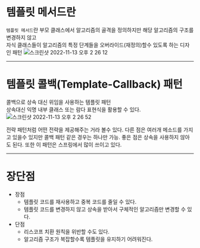 # 템플릿 메서드란 
`템플릿 메서드`란 부모 클래스에서 알고리즘의 골격을 정의하지만 해당 알고리즘의 구조를 변경하지 않고  
자식 클래스들이 알고리즘의 특정 단계들을 오버라이드(재정의)할수 있도록 하는 디자인 패턴
![스크린샷 2022-11-13 오후 2 26 12](https://user-images.githubusercontent.com/37957608/201507270-d60e368c-efb5-42e1-8d57-8ae77817f765.png)

---
# 템플릿 콜백(Template-Callback) 패턴
콜백으로 상속 대신 위임을 사용하는 템플릿 패턴  
상속대신 익명 내부 클래스 또는 람다 표현식을 활용할 수 있다.
![스크린샷 2022-11-13 오후 2 26 52](https://user-images.githubusercontent.com/37957608/201507287-128bc630-d307-4723-a8c5-103fab12ff1c.png)

전략 패턴처럼 어떤 전략을 제공해주는 거라 볼수 있다.
다른 점은 여러개 메소드를 가지고 있을수 있지만 콜백 패턴 같은 경우는 하나만 가능.
좋은 점은 상속을 사용하지 않아도 된다.
또한 이 패턴은 스프링에서 많이 쓰이고 있다.

---
# 장단점
- 장점
  - 템플릿 코드를 재사용하고 중복 코드를 줄일 수 있다.
  - 템플릿 코드를 변경하지 않고 상속을 받아서 구체적인 알고리즘만 변경할 수 있다.
- 단점
  - 리스코프 치환 원칙을 위반할 수도 있다.
  - 알고리즘 구조가 복잡할수록 템플릿을 유지하기 어려워진다.
